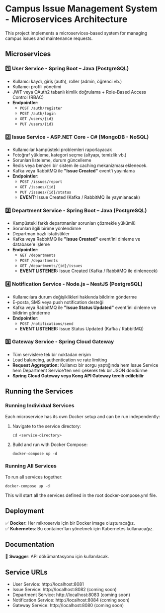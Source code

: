 # Campus Issue Management System - Microservices Architecture

This project implements a microservices-based system for managing campus issues and maintenance requests.

## Microservices

### 1️⃣ User Service  - Spring Boot – Java (PostgreSQL)
- Kullanıcı kaydı, giriş (auth), roller (admin, öğrenci vb.)
- Kullanıcı profili yönetimi
- JWT veya OAuth2 tabanlı kimlik doğrulama + Role-Based Access Control (RBAC)
- **Endpointler:**
  - `POST /auth/register`
  - `POST /auth/login`
  - `GET /users/{id}`
  - `PUT /users/{id}`

### 2️⃣ Issue Service - ASP.NET Core - C# (MongoDB - NoSQL)
- Kullanıcılar kampüsteki problemleri raporlayacak
- Fotoğraf yükleme, kategori seçme (altyapı, temizlik vb.)
- Sorunları listeleme, durum güncelleme
- Redis veya benzeri bir sistem ile caching mekanizması eklenecek.
- Kafka veya RabbitMQ ile **"Issue Created"** event'i yayınlama
- **Endpointler:**  
  - `POST /issues/report`
  - `GET /issues/{id}`
  - `PUT /issues/{id}/status`
  - **EVENT:** Issue Created (Kafka / RabbitMQ ile yayınlanacak)

### 3️⃣ Department Service - Spring Boot – Java (PostgreSQL)
- Kampüsteki farklı departmanlar sorunları çözmekle yükümlü
- Sorunları ilgili birime yönlendirme
- Departman bazlı istatistikler
- Kafka veya RabbitMQ ile **"Issue Created"** event'ini dinleme ve database'e işleme
- **Endpointler:**  
  - `GET /departments`
  - `POST /departments`
  - `GET /departments/{id}/issues`
  - **EVENT LISTENER:** Issue Created (Kafka / RabbitMQ ile dinlenecek)

### 4️⃣ Notification Service  - Node.js – NestJS (PostgreSQL)
- Kullanıcılara durum değişiklikleri hakkında bildirim gönderme
- E-posta, SMS veya push notification desteği
- Kafka veya RabbitMQ ile **"Issue Status Updated"** event'ini dinleme ve bildirim gönderme
- **Endpointler:**  
  - `POST /notifications/send`
  - **EVENT LISTENER:** Issue Status Updated (Kafka / RabbitMQ)

### 5️⃣ Gateway Service  - Spring Cloud Gateway
- Tüm servislere tek bir noktadan erişim
- Load balancing, authentication ve rate limiting
- **Request Aggregation:** Kullanıcı bir sorgu yaptığında hem Issue Service hem Department Service'ten veri çekerek tek bir JSON döndürme
- **Spring Cloud Gateway veya Kong API Gateway tercih edilebilir**

## Running the Services

### Running Individual Services

Each microservice has its own Docker setup and can be run independently:

1. Navigate to the service directory:
   ```
   cd <service-directory>
   ```

2. Build and run with Docker Compose:
   ```
   docker-compose up -d
   ```

### Running All Services

To run all services together:

```
docker-compose up -d
```

This will start all the services defined in the root docker-compose.yml file.

## Deployment

✅ **Docker**: Her mikroservis için bir Docker image oluşturacağız.  
✅ **Kubernetes**: Bu container'ları yönetmek için Kubernetes kullanacağız.  

## Documentation

📌 **Swagger**: API dökümantasyonu için kullanılacak.

## Service URLs

- User Service: http://localhost:8081
- Issue Service: http://localhost:8082 (coming soon)
- Department Service: http://localhost:8083 (coming soon)
- Notification Service: http://localhost:8084 (coming soon)
- Gateway Service: http://localhost:8080 (coming soon)
